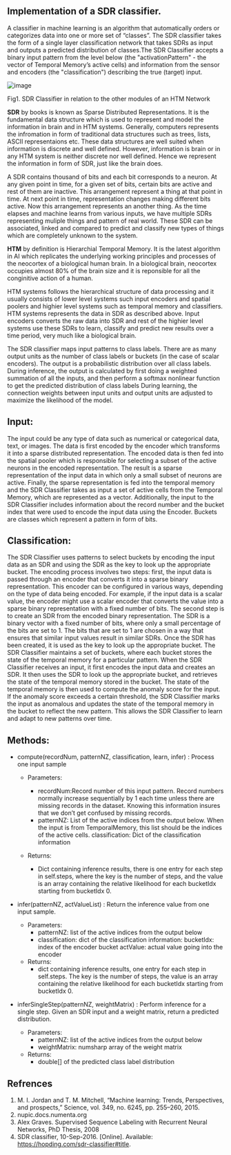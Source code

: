 ## Implementation of a SDR classifier.

A classifier in machine learning is an algorithm that automatically orders or categorizes data into one or more set of “classes”. The SDR classifier takes the form of a single layer classification network that takes SDRs as input and outputs a predicted distribution of classes.The SDR Classifier accepts a binary input pattern from the level below (the "activationPattern" - the vector of Temporal Memory’s active cells) and information from the sensor and encoders (the "classification") describing the true (target) input.

![image](https://user-images.githubusercontent.com/116737927/213930553-b17a2fa3-12fd-451c-8975-28eb94ce7ce8.png)

Fig1. SDR Classifier in relation to the other modules of an HTM Network

**SDR** by books is known as Sparse Distributed Representations. It is the fundamental data structure which is used to represent and model the information in brain and in HTM systems. Generally, computers represents the infromation in form of traditional data structures such as trees, lists, ASCII representaions etc. These data structures are well suited when information is discrete and well defined. However, information is brain or in any HTM system is neither discrete nor well defined. Hence we represent the information in form of SDR, just like the brain does.

A SDR contains thousand of bits and each bit corresponds to a neuron. At any given point in time, for a given set of bits, certain bits are active and rest of them are inactive. This arrangement represent a thing at that point in time. At next point in time, representation changes making different bits active. Now this arrangement represents an another thing. As the time elapses and machine learns from various inputs, we have multiple SDRs representing muliple things and pattern of real world. These SDR can be associated, linked and compared to predict and classify new types of things which are completely unknown to the system.

**HTM** by definition is Hierarchial Temporal Memory. It is the latest algorithm in AI which replicates the underlying working principles and processes of the neocortex of a biological human brain. In a biological brain, neocortex occupies almost 80% of the brain size and it is reponsible for all the conginitive action of a human.

HTM systems follows the hierarchical structure of data processing and it usually consists of lower level systems such input encoders and spatial poolers and highier level systems such as temporal memory and classifiers. HTM systems represents the data in SDR as described above. Input encoders converts the raw data into SDR and rest of the highier level systems use these SDRs to learn, classify and predict new results over a time period, very much like a biological brain.

The SDR classifier maps input patterns to class labels. There are as many output units as the number of class labels or buckets (in the case of scalar encoders). The output is a probabilistic distribution over all class labels. During inference, the output is calculated by first doing a weighted summation of all the inputs, and then perform a softmax nonlinear function to get the predicted distribution of class labels During learning, the connection weights between input units and output units are adjusted to maximize the likelihood of the model.

## Input:

The input could be any type of data such as numerical or categorical data, text, or images. The data is first encoded by the encoder which transforms it into a sparse distributed representation.
The encoded data is then fed into the spatial pooler which is responsible for selecting a subset of the active neurons in the encoded representation. The result is a sparse representation of the input data in which only a small subset of neurons are active.
Finally, the sparse representation is fed into the temporal memory and the SDR Classifier takes as input a set of active cells from the Temporal Memory, which are represented as a vector. Additionally, the input to the SDR Classifier includes information about the record number and the bucket index that were used to encode the input data using the Encoder. Buckets are classes which represent a pattern in form of bits.

## Classification:

The SDR Classifier uses patterns to select buckets by encoding the input data as an SDR and using the SDR as the key to look up the appropriate bucket.
The encoding process involves two steps: first, the input data is passed through an encoder that converts it into a sparse binary representation. This encoder can be configured in various ways, depending on the type of data being encoded. For example, if the input data is a scalar value, the encoder might use a scalar encoder that converts the value into a sparse binary representation with a fixed number of bits.
The second step is to create an SDR from the encoded binary representation. The SDR is a binary vector with a fixed number of bits, where only a small percentage of the bits are set to 1. The bits that are set to 1 are chosen in a way that ensures that similar input values result in similar SDRs.
Once the SDR has been created, it is used as the key to look up the appropriate bucket. The SDR Classifier maintains a set of buckets, where each bucket stores the state of the temporal memory for a particular pattern. When the SDR Classifier receives an input, it first encodes the input data and creates an SDR. It then uses the SDR to look up the appropriate bucket, and retrieves the state of the temporal memory stored in the bucket.
The state of the temporal memory is then used to compute the anomaly score for the input. If the anomaly score exceeds a certain threshold, the SDR Classifier marks the input as anomalous and updates the state of the temporal memory in the bucket to reflect the new pattern. This allows the SDR Classifier to learn and adapt to new patterns over time.

## Methods:

- compute(recordNum, patternNZ, classification, learn, infer)
  : Process one input sample

  - Parameters:

    - recordNum:Record number of this input pattern. Record numbers normally increase sequentially by 1 each time unless there are missing records in the dataset. Knowing this information insures that we don’t get confused by missing records.
    - patternNZ: List of the active indices from the output below. When the input is from TemporalMemory, this list should be the indices of the active cells.
      classification: Dict of the classification information

  - Returns:
    - Dict containing inference results, there is one entry for each step in self.steps, where the key is the number of steps, and the value is an array containing the relative likelihood for each bucketIdx starting from bucketIdx 0.

- infer(patternNZ, actValueList)
  : Return the inference value from one input sample.

  - Parameters:
    - patternNZ: list of the active indices from the output below
    - classification: dict of the classification information: bucketIdx: index of the encoder bucket actValue: actual value going into the encoder
  - Returns:
    - dict containing inference results, one entry for each step in self.steps. The key is the number of steps, the value is an array containing the relative likelihood for each bucketIdx starting from bucketIdx 0.

- inferSingleStep(patternNZ, weightMatrix)
  : Perform inference for a single step. Given an SDR input and a weight matrix, return a predicted distribution.

  - Parameters:
    - patternNZ: list of the active indices from the output below
    - weightMatrix: numsharp array of the weight matrix
  - Returns:
    - double[] of the predicted class label distribution

## Refrences

1. M. I. Jordan and T. M. Mitchell, “Machine learning: Trends, Perspectives, and prospects,” Science, vol. 349, no. 6245, pp. 255–260, 2015.
2. nupic.docs.numenta.org
3. Alex Graves. Supervised Sequence Labeling with Recurrent Neural Networks, PhD Thesis, 2008
4. SDR classifier, 10-Sep-2016. [Online]. Available: https://hopding.com/sdr-classifier#title. 
